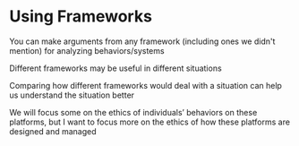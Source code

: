 # Using Frameworks

You can make arguments from any framework (including ones we didn't mention) for analyzing behaviors/systems

Different frameworks may be useful in different situations

Comparing how different frameworks would deal with a situation can help us understand the situation better

We will focus some on the ethics of individuals’ behaviors on these platforms, but I want to focus more on the ethics of how these platforms are designed and managed
